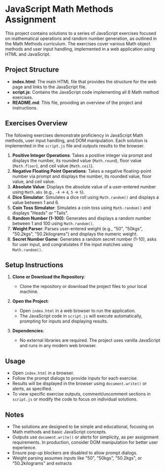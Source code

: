 JavaScript Math Methods Assignment
==================================

This project contains solutions to a series of JavaScript exercises focused on mathematical operations and random number generation, as outlined in the Math Methods curriculum. The exercises cover various Math object methods and user input handling, implemented in a web application using HTML and JavaScript.

Project Structure
-----------------

-   **index.html**: The main HTML file that provides the structure for the web page and links to the JavaScript file.
-   **script.js**: Contains the JavaScript code implementing all 8 Math method exercises.
-   **README.md**: This file, providing an overview of the project and instructions.

Exercises Overview
------------------

The following exercises demonstrate proficiency in JavaScript Math methods, user input handling, and DOM manipulation. Each solution is implemented in the `script.js` file and outputs results to the browser.

1.  **Positive Integer Operations**: Takes a positive integer via prompt and displays the number, its rounded value (`Math.round`), floor value (`Math.floor`), and ceil value (`Math.ceil`).
2.  **Negative Floating Point Operations**: Takes a negative floating-point number via prompt and displays the number, its rounded value, floor value, and ceil value.
3.  **Absolute Value**: Displays the absolute value of a user-entered number using `Math.abs` (e.g., `-4` → `4`, `5` → `5`).
4.  **Dice Simulator**: Simulates a dice roll using `Math.random()` and displays a value between 1 and 6.
5.  **Coin Toss Simulator**: Simulates a coin toss using `Math.random()` and displays "Heads" or "Tails".
6.  **Random Number (1-100)**: Generates and displays a random number between 1 and 100 using `Math.random()`.
7.  **Weight Parser**: Parses user-entered weight (e.g., "50", "50kgs", "50.2kgs", "50.2kilograms") and displays the numeric weight.
8.  **Secret Number Game**: Generates a random secret number (1-10), asks for user input, and congratulates if the input matches using `Math.random()`.

Setup Instructions
------------------

1.  **Clone or Download the Repository**:

    -   Clone the repository or download the project files to your local machine.
2.  **Open the Project**:

    -   Open `index.html` in a web browser to run the application.
    -   The JavaScript code in `script.js` will execute automatically, prompting for inputs and displaying results.
3.  **Dependencies**:

    -   No external libraries are required. The project uses vanilla JavaScript and runs in any modern web browser.

Usage
-----

-   Open `index.html` in a browser.
-   Follow the prompt dialogs to provide inputs for each exercise.
-   Results will be displayed in the browser using `document.write()` or alerts, as specified.
-   To view specific exercise outputs, comment/uncomment sections in `script.js` or modify the code to focus on individual solutions.

Notes
-----

-   The solutions are designed to be simple and educational, focusing on Math methods and basic JavaScript concepts.
-   Outputs use `document.write()` or alerts for simplicity, as per assignment requirements. In production, consider DOM manipulation for better user experience.
-   Ensure pop-up blockers are disabled to allow prompt dialogs.
-   Weight parsing assumes inputs like "50", "50kgs", "50.2kgs", or "50.2kilograms" and extracts
